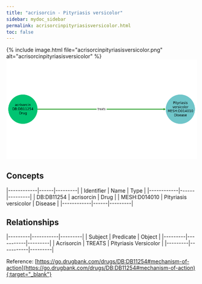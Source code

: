 ```yaml
---
title: "acrisorcin - Pityriasis versicolor"
sidebar: mydoc_sidebar
permalink: acrisorcinpityriasisversicolor.html
toc: false 
---
```


{% include image.html file="acrisorcinpityriasisversicolor.png" alt="acrisorcinpityriasisversicolor" %}![Path Visualization](/images/acrisorcinpityriasisversicolor.png)

## Concepts

|------------|------|---------|
| Identifier | Name | Type    |
|------------|------|---------|
| DB:DB11254 | acrisorcin | Drug |
| MESH:D014010 | Pityriasis versicolor | Disease |
|------------|------|---------|

## Relationships

|---------|-----------|---------|
| Subject | Predicate | Object  |
|---------|-----------|---------|
| Acrisorcin | TREATS | Pityriasis Versicolor |
|---------|-----------|---------|

Reference: [https://go.drugbank.com/drugs/DB:DB11254#mechanism-of-action](https://go.drugbank.com/drugs/DB:DB11254#mechanism-of-action){:target="_blank"}